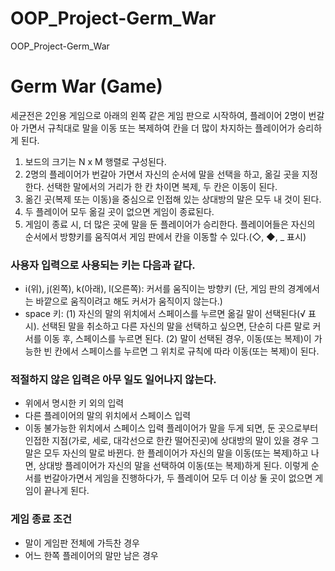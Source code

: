 # OOP_Project-Germ_War
OOP_Project-Germ_War

# Germ War (Game)
세균전은 2인용 게임으로 아래의 왼쪽 같은 게임 판으로 시작하여, 플레이어 2명이 번갈아 가면서 규칙대로 말을 이동 또는 복제하여 칸을 더 많이 차지하는 플레이어가 승리하게 된다.
1. 보드의 크기는 N x M 행렬로 구성된다.
2. 2명의 플레이어가 번갈아 가면서 자신의 순서에 말을 선택을 하고, 옮길 곳을 지정한다. 선택한 말에서의 거리가 한 칸 차이면 복제, 두 칸은 이동이 된다.
3. 옮긴 곳(복제 또는 이동)을 중심으로 인접해 있는 상대방의 말은 모두 내 것이 된다.
4. 두 플레이어 모두 옮길 곳이 없으면 게임이 종료된다.
5. 게임이 종료 시, 더 많은 곳에 말을 둔 플레이어가 승리한다.
플레이어들은 자신의 순서에서 방향키를 움직여서 게임 판에서 칸을 이동할 수 있다.(◇, ◆, _ 표시)
### 사용자 입력으로 사용되는 키는 다음과 같다.
- i(위), j(왼쪽), k(아래), l(오른쪽): 커서를 움직이는 방향키 (단, 게임 판의 경계에서는 바깥으로 움직이려고 해도 커서가 움직이지 않는다.)
- space 키: (1) 자신의 말의 위치에서 스페이스를 누르면 옮길 말이 선택된다(√ 표시). 선택된 말을 취소하고 다른 자신의 말을 선택하고 싶으면, 단순히 다른 말로 커서를 이동 후, 스페이스를 누르면 된다. (2) 말이 선택된 경우, 이동(또는 복제)이 가능한 빈 칸에서 스페이스를 누르면 그 위치로 규칙에 따라 이동(또는 복제)이 된다.
### 적절하지 않은 입력은 아무 일도 일어나지 않는다.
- 위에서 명시한 키 외의 입력
- 다른 플레이어의 말의 위치에서 스페이스 입력
- 이동 불가능한 위치에서 스페이스 입력
플레이어가 말을 두게 되면, 둔 곳으로부터 인접한 지점(가로, 세로, 대각선으로 한칸 떨어진곳)에 상대방의 말이 있을 경우 그 말은 모두 자신의 말로 바뀐다.
한 플레이어가 자신의 말을 이동(또는 복제)하고 나면, 상대방 플레이어가 자신의 말을 선택하여 이동(또는 복제)하게 된다. 이렇게 순서를 번갈아가면서 게임을 진행하다가, 두 플레이어 모두 더 이상 둘 곳이 없으면 게임이 끝나게 된다.
### 게임 종료 조건
- 말이 게임판 전체에 가득찬 경우
- 어느 한쪽 플레이어의 말만 남은 경우
